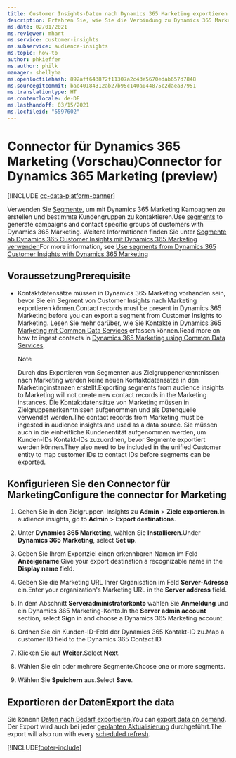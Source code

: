 ```yaml
---
title: Customer Insights-Daten nach Dynamics 365 Marketing exportieren
description: Erfahren Sie, wie Sie die Verbindung zu Dynamics 365 Marketing konfigurieren.
ms.date: 02/01/2021
ms.reviewer: mhart
ms.service: customer-insights
ms.subservice: audience-insights
ms.topic: how-to
author: phkieffer
ms.author: philk
manager: shellyha
ms.openlocfilehash: 892aff643872f11307a2c43e5670edab657d7848
ms.sourcegitcommit: bae40184312ab27b95c140a044875c2daea37951
ms.translationtype: HT
ms.contentlocale: de-DE
ms.lasthandoff: 03/15/2021
ms.locfileid: "5597602"
---
```

# <a name="connector-for-dynamics-365-marketing-preview"></a><span data-ttu-id="90b7c-103">Connector für Dynamics 365 Marketing (Vorschau)</span><span class="sxs-lookup"><span data-stu-id="90b7c-103">Connector for Dynamics 365 Marketing (preview)</span></span>

[!INCLUDE [cc-data-platform-banner](../includes/cc-data-platform-banner.md)]

<span data-ttu-id="90b7c-104">Verwenden Sie [Segmente](segments.md), um mit Dynamics 365 Marketing Kampagnen zu erstellen und bestimmte Kundengruppen zu kontaktieren.</span><span class="sxs-lookup"><span data-stu-id="90b7c-104">Use [segments](segments.md) to generate campaigns and contact specific groups of customers with Dynamics 365 Marketing.</span></span> <span data-ttu-id="90b7c-105">Weitere Informationen finden Sie unter [Segmente ab Dynamics 365 Customer Insights mit Dynamics 365 Marketing verwenden](/dynamics365/marketing/customer-insights-segments)</span><span class="sxs-lookup"><span data-stu-id="90b7c-105">For more information, see [Use segments from Dynamics 365 Customer Insights with Dynamics 365 Marketing](/dynamics365/marketing/customer-insights-segments)</span></span>

## <a name="prerequisite"></a><span data-ttu-id="90b7c-106">Voraussetzung</span><span class="sxs-lookup"><span data-stu-id="90b7c-106">Prerequisite</span></span>

- <span data-ttu-id="90b7c-107">Kontaktdatensätze müssen in Dynamics 365 Marketing vorhanden sein, bevor Sie ein Segment von Customer Insights nach Marketing exportieren können.</span><span class="sxs-lookup"><span data-stu-id="90b7c-107">Contact records must be present in Dynamics 365 Marketing before you can export a segment from Customer Insights to Marketing.</span></span> <span data-ttu-id="90b7c-108">Lesen Sie mehr darüber, wie Sie Kontakte in [Dynamics 365 Marketing mit Common Data Services](connect-power-query.md) erfassen können.</span><span class="sxs-lookup"><span data-stu-id="90b7c-108">Read more on how to ingest contacts in [Dynamics 365 Marketing using Common Data Services](connect-power-query.md).</span></span>

  > [!NOTE]
  > <span data-ttu-id="90b7c-109">Durch das Exportieren von Segmenten aus Zielgruppenerkenntnissen nach Marketing werden keine neuen Kontaktdatensätze in den Marketinginstanzen erstellt.</span><span class="sxs-lookup"><span data-stu-id="90b7c-109">Exporting segments from audience insights to Marketing will not create new contact records in the Marketing instances.</span></span> <span data-ttu-id="90b7c-110">Die Kontaktdatensätze von Marketing müssen in Zielgruppenerkenntnissen aufgenommen und als Datenquelle verwendet werden.</span><span class="sxs-lookup"><span data-stu-id="90b7c-110">The contact records from Marketing must be ingested in audience insights and used as a data source.</span></span> <span data-ttu-id="90b7c-111">Sie müssen auch in die einheitliche Kundenentität aufgenommen werden, um Kunden-IDs Kontakt-IDs zuzuordnen, bevor Segmente exportiert werden können.</span><span class="sxs-lookup"><span data-stu-id="90b7c-111">They also need to be included in the unified Customer entity to map customer IDs to contact IDs before segments can be exported.</span></span>

## <a name="configure-the-connector-for-marketing"></a><span data-ttu-id="90b7c-112">Konfigurieren Sie den Connector für Marketing</span><span class="sxs-lookup"><span data-stu-id="90b7c-112">Configure the connector for Marketing</span></span>

1. <span data-ttu-id="90b7c-113">Gehen Sie in den Zielgruppen-Insights zu **Admin** > **Ziele exportieren**.</span><span class="sxs-lookup"><span data-stu-id="90b7c-113">In audience insights, go to **Admin** > **Export destinations**.</span></span>

1. <span data-ttu-id="90b7c-114">Unter **Dynamics 365 Marketing**, wählen Sie **Installieren**.</span><span class="sxs-lookup"><span data-stu-id="90b7c-114">Under **Dynamics 365 Marketing**, select **Set up**.</span></span>

1. <span data-ttu-id="90b7c-115">Geben Sie Ihrem Exportziel einen erkennbaren Namen im Feld **Anzeigename**.</span><span class="sxs-lookup"><span data-stu-id="90b7c-115">Give your export destination a recognizable name in the **Display name** field.</span></span>

1. <span data-ttu-id="90b7c-116">Geben Sie die Marketing URL Ihrer Organisation im Feld **Server-Adresse** ein.</span><span class="sxs-lookup"><span data-stu-id="90b7c-116">Enter your organization's Marketing URL in the **Server address** field.</span></span>

1. <span data-ttu-id="90b7c-117">In dem Abschnitt **Serveradministratorkonto** wählen Sie **Anmeldung** und ein Dynamics 365 Marketing-Konto.</span><span class="sxs-lookup"><span data-stu-id="90b7c-117">In the **Server admin account** section, select **Sign in** and choose a Dynamics 365 Marketing account.</span></span>

1. <span data-ttu-id="90b7c-118">Ordnen Sie ein Kunden-ID-Feld der Dynamics 365 Kontakt-ID zu.</span><span class="sxs-lookup"><span data-stu-id="90b7c-118">Map a customer ID field to the Dynamics 365 Contact ID.</span></span>

1. <span data-ttu-id="90b7c-119">Klicken Sie auf **Weiter**.</span><span class="sxs-lookup"><span data-stu-id="90b7c-119">Select **Next**.</span></span>

1. <span data-ttu-id="90b7c-120">Wählen Sie ein oder mehrere Segmente.</span><span class="sxs-lookup"><span data-stu-id="90b7c-120">Choose one or more segments.</span></span>

1. <span data-ttu-id="90b7c-121">Wählen Sie **Speichern** aus.</span><span class="sxs-lookup"><span data-stu-id="90b7c-121">Select **Save**.</span></span>

## <a name="export-the-data"></a><span data-ttu-id="90b7c-122">Exportieren der Daten</span><span class="sxs-lookup"><span data-stu-id="90b7c-122">Export the data</span></span>

<span data-ttu-id="90b7c-123">Sie könenn [Daten nach Bedarf exportieren](export-destinations.md).</span><span class="sxs-lookup"><span data-stu-id="90b7c-123">You can [export data on demand](export-destinations.md).</span></span> <span data-ttu-id="90b7c-124">Der Export wird auch bei jeder [geplanten Aktualisierung](system.md#schedule-tab) durchgeführt.</span><span class="sxs-lookup"><span data-stu-id="90b7c-124">The export will also run with every [scheduled refresh](system.md#schedule-tab).</span></span>


[!INCLUDE[footer-include](../includes/footer-banner.md)]